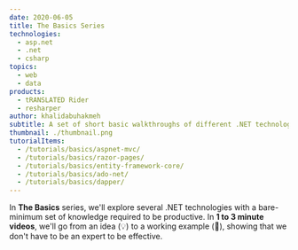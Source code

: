 ```yaml
---
date: 2020-06-05
title: The Basics Series
technologies:
  - asp.net
  - .net
  - csharp
topics:
  - web
  - data
products:
  - tRANSLATED Rider
  - resharper
author: khalidabuhakmeh
subtitle: A set of short basic walkthroughs of different .NET technologies
thumbnail: ./thumbnail.png
tutorialItems:
  - /tutorials/basics/aspnet-mvc/
  - /tutorials/basics/razor-pages/
  - /tutorials/basics/entity-framework-core/
  - /tutorials/basics/ado-net/
  - /tutorials/basics/dapper/
---
```


In **The Basics** series, we'll explore several .NET technologies with a bare-minimum set of knowledge required to be productive. In **1 to 3 minute videos**, we'll go from an idea (💡) to a working example (🎉), showing that we don't have to be an expert to be effective.